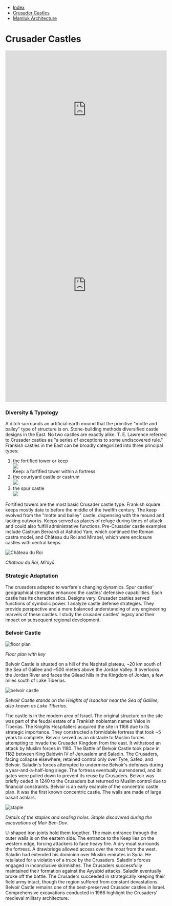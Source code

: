 * [Index](index.md)
* [Crusader Castles](crusader-castle.md)
* [Mamluk Architecture](mamluk.md)

# Crusader Castles

<html>
    <body>
        <iframe title="Number of Crusader Castles by Modern State" aria-label="Map" id="datawrapper-chart-Usn9M" src="https://datawrapper.dwcdn.net/Usn9M/1/" scrolling="no" frameborder="0" style="width: 0; min-width: 100% !important; border: none;" height="367" data-external="1"></iframe>
        <iframe title="Where the Crusader Castles Are in Israel" aria-label="Map" id="datawrapper-chart-9Qlcz" src="https://datawrapper.dwcdn.net/9Qlcz/2/" scrolling="no" frameborder="0" style="width: 0; min-width: 100% !important; border: none;" height="729" data-external="1"></iframe>
        <script type="text/javascript">
            !function() {
                "use strict";
                window.addEventListener("message", (function(a) {
                    if (void 0 !== a.data["datawrapper-height"]) {
                        var e = document.querySelectorAll("iframe");
                        for (var t in a.data["datawrapper-height"])
                            for (var r = 0; r < e.length; r++)
                                if (e[r].contentWindow === a.source) {
                                    var i = a.data["datawrapper-height"][t] + "px";
                                    e[r].style.height = i
                                }
                    }
                }))
            } ();
        </script>
    </body>
</html>

### Diversity & Typology

A ditch surrounds an artificial earth mound that the primitive "motte and bailey" type of structure is on. Stone-building methods diversified castle designs in the East. No two castles are exactly alike. T. E. Lawrence referred to Crusader castles as "a series of exceptions to some undiscovered rule." Frankish castles in the East can be broadly categorized into three principal types:

<html>
    <body>
        <ol>
            <li>
                the fortified tower or keep
                <br>
                <img src="https://static.timesofisrael.com/www/uploads/2012/08/citadel-Tower-of-David-Photo-Shmuel-Bar-Am-1024x640.jpg">
                <figcaption>Keep: a forfified tower within a fortress</figcaption>
            </li>
            <li>
                the courtyard castle or castrum
                <br>
                <img src="https://nebula.wsimg.com/ce681d9f7a4a3d5546e1f9eb21abe7ba?AccessKeyId=BDCD2A10AE82DD67CC3E&disposition=0&alloworigin=1">
            </li>
            <li>
                the spur castle
                <br>
                <img src="https://img.atlasobscura.com/J9DmBuIXU8pY_VxElyaw-7XXsuNa87XuthUYlX0QB0M/rt:fit/w:1200/q:81/sm:1/scp:1/ar:1/aHR0cHM6Ly9hdGxh/cy1kZXYuczMuYW1h/em9uYXdzLmNvbS91/cGxvYWRzL3BsYWNl/X2ltYWdlcy9kMDQ0/MDlmMS1hNmE3LTQ4/NzYtOTA0Yi03Njlm/NjI1NzhhMWE5MWE4/NDEwMzZlYmI1MzFh/NjBfTW9uZm9ydDEz/LmpwZw.jpg">
            </li>
        </ol>
    </body>
</html>

Fortified towers are the most basic Crusader castle type. Frankish square keeps mostly date to before the middle of the twelfth century. The keep evolved from the "motte and bailey" castle, dispensing with the mound and lacking outworks. Keeps served as places of refuge during times of attack and could also fulfill administrative functions. Pre-Crusader castle examples include Castrum Beroardi at Ashdod Yam, which continued the Roman castra model, and Château du Roi and Mirabel, which were enclosure castles with central keeps.

![Château du Roi](https://cf.bstatic.com/xdata/images/hotel/max1280x900/355975105.jpg?k=0104d75e80bafba0006dee664d14f45a2bc8fd2776c78bd0bce53fc0b9357057&o=&hp=1)

*Château du Roi, Mi'ilyā*

### Strategic Adaptation

The crusaders adapted to warfare's changing dynamics. Spur castles' geographical strengths enhanced the castles' defensive capabilities. Each castle has its characteristics. Designs vary. Crusader castles served functions of symbolic power. I analyze castle defense strategies. They provide perspective and a more balanced understanding of any engineering marvels of these castles. I study the crusader castles' legacy and their impact on subsequent regional development.

### Belvoir Castle

![floor plan](http://www.carneycastle.com/Belvoir/plan3.jpg)

*Floor plan with key*

Belvoir Castle is situated on a hill of the Naphtali plateau, ~20 km south of the Sea of Galilee and ~500 meters above the Jordan Valley. It overlooks the Jordan River and faces the Gilead hills in the Kingdom of Jordan, a few miles south of Lake Tiberias.

![belvoir castle](https://upload.wikimedia.org/wikipedia/commons/thumb/8/86/Kokhav-Hayarden_BelVoir_V.JPG/2560px-Kokhav-Hayarden_BelVoir_V.JPG)

*Belvoir Castle stands on the Heights of Isaachar near the Sea of Galilee, also known as Lake Tiberias.*

The castle is in the modern area of Israel. The original structure on the site was part of the feudal estate of a Frankish nobleman named Velos in Tiberias. The Knights Hospitallers acquired the site in 1168 due to its strategic importance. They constructed a formidable fortress that took ~5 years to complete. Belvoir served as an obstacle to Muslim forces attempting to invade the Crusader Kingdom from the east. It withstood an attack by Muslim forces in 1180. The Battle of Belvoir Castle took place in 1182 between King Baldwin IV of Jerusalem and Saladin. The Crusaders, facing collapse elsewhere, retained control only over Tyre, Safed, and Belvoir. Saladin's forces attempted to undermine Belvoir's defenses during a year-and-a-half-long siege. The fortress eventually surrendered, and its gates were pulled down to prevent its reuse by Crusaders. Belvoir was briefly ceded in 1240 to the Crusaders but returned to Muslim control due to financial constraints. Belvoir is an early example of the concentric castle plan. It was the first known concentric castle. The walls are made of large basalt ashlars.

![staple](https://journals.openedition.org/medievalista/docannexe/image/6273/img-11-small580.jpg)

*Details of the staples and sealing holes. Staple discovered during the excavations of Meir Ben-Dov.*

U-shaped iron joints hold them together. The main entrance through the outer walls is on the eastern side. The entrance to the Keep lies on the western edge, forcing attackers to face heavy fire. A dry moat surrounds the fortress. A drawbridge allowed access over the moat from the west. Saladin had extended his dominion over Muslim emirates in Syria. He retaliated for a violation of a truce by the Crusaders. Saladin's forces engaged in inconclusive skirmishes. The Crusaders successfully maintained their formation against the Ayyubid attacks. Saladin eventually broke off the battle. The Crusaders succeeded in strategically keeping their field army intact, though the region suffered from constant devastations. Belvoir Castle remains one of the best-preserved Crusader castles in Israel. Comprehensive excavations conducted in 1966 highlight the Crusaders' medieval military architecture.